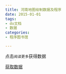 ```yaml
---
title: 河南地图绘制数据及程序
date: 2015-01-01
tags:
- do文档
- 数据
categories: 
- 程序图书馆

---
```


点击`阅读更多`获得数据

<!--more-->

[获取数据](henan.zip)